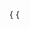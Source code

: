    {
  {
    <title>   
    < res > prebuild name job <res>;{
    < href: https://api.github.com/repos/AriesTriputranto/Policy-Chrome-Root-Program-/tindakan/jalankan/16243197057 }
    < href: https://api.github.com/repos/AriesTriputranto/Policy-Chrome-Root-Program-/actions/jobs/45862278542 ; 
    <Windows>subsystem</Windows> Subsystem for workflow
   }
     }
   The workflow job with the ID 45862278542 is currently in progress.
  Workflow Details
  * Workflow Name: [utama]: perbarui README.md (likely "main: update README.md")
  * Run ID: 16243197057
  * Branch: utama (main)
  * Commit SHA: 6fd6d52e5c2033641580dea7c4d1d08b748ad9a3
  * Repository: AriesTriputranto/Policy-Chrome-Root-Program-
  * Job Name: prebuild
  * Job Created At: 2025-07-12T23:49:19Z
  * Job Started At: 2025-07-12T23:49:25Z
    Useful Links
  * Run URL: https://api.github.com/repos/AriesTriputranto/Policy-Chrome-Root-Program-/tindakan/jalankan/16243197057
  * Job URL (API): https://api.github.com/repos/AriesTriputranto/Policy-Chrome-Root-Program-/actions/jobs/45862278542
  * 

{ 
  {
  
  "config" : {
       "content_type" : " json " ,
       "insecure_ssl" : " 0 " ,
       "url" : " https://api.github.com/repos/ariestriputranto/chrome-program-root/hook "},
  }
}

 {
   "lisensi" : {
       "kunci" : " apache-2.0 " ,
       "nama" : " Lisensi Apache 2.0 " ,
       "spdx_id" : " Apache-2.0 " ,
       "url" : " https://api.github.com/licenses/apache-2.0 " ,
       "node_id" : " MDc6TGljZW5zZTI= "
     }
  }
